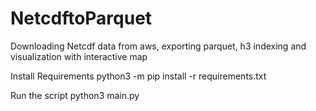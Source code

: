 # NetcdftoParquet
Downloading Netcdf data from aws, exporting parquet, h3 indexing and visualization with interactive map

Install Requirements
python3 -m pip install -r requirements.txt

Run the script
python3 main.py
